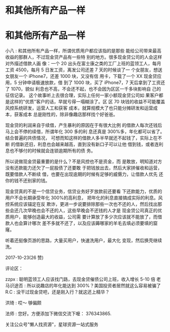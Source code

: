 # 和其他所有产品一样

# 和其他所有产品一样

小八 : 和其他所有产品一样，所谓优质用户都应该指的是那些 能给公司带来最高收益的那群人，不过现金贷产品有一些特 别的地方。很多现金贷公司的人会这样对外描述借款人画 像：一个 20 出头在富士康之类的工厂上班的蓝领工人，每月 工资 4500，每月 5 日发工资，离发公司还差 7 天的时候谈了一 个女朋友，想送女朋友一个 iPhone7，还差 1000 块，又没有信 用卡，下载了一个 XX 现金贷应用，5 分钟申请极速放款，借 到了 1000 块，买了 iPhone7，7 天后拿到了工资还了 1070，貌似 利息也不高，不会还不起，也不会因为区区一千多块影响自 己的征信记录。 这个故事听上去很合理，实际上任何一家小额现金贷公司如 果客户都是这样的"优质"客户的话，早就亏得一塌糊涂了。区 区 70 块钱的收益不可能覆盖风控系统研发，运营人工和获客 成本，就算规模大了也只能分摊研发和运营成本，获客成本 总是刚性的，除非像趣店那样找个好爸爸。

现金贷的利润来自于续借，产生暴利的原因在于有很大比例 的借款人每次还钱后马上会不停的续借，所谓年化 300 多的利 息还真是 300%多，年化都可以省了。结合普遍的共债情况， 可想而知这样的借款人多半早就还不起钱了，实际上在不断 的借新还旧，利息也会越来越高，直到没有新口子可以让他 借到钱，或者连利息也不够付的时候就会连锁逾期所有的债 务。

所以说做现金贷最重要的是什么？不是风控也不是资金，而 是敢放，明知道对方没有还款能力还欠了一屁股债了还要敢 于把钱放出去，然后大家拼催收和运营，既要借款人不断续 借，也要在出现逾期的时候有足够的威慑力，让借款人优先 还你的钱不还别家的钱。

现金贷真的不是一个信贷业务，信贷业务好歹放款前还要看 下还款能力，优质的用户不会长期承受年化 300%的高利息， 把年化的利息直接搞成实际的利息。风控系统应该锚定在反 欺诈，更进一步说要排除那些一次也不还的人，然后找出那 些会还几次早晚也会不还的人，这些早晚会不还钱的人才是 现金贷公司真正的优质用户，能够创造最大的收益，公司需 要计算放了多少次应该就不能放了，而借款人也会算计哪次 差不多就不还了，以及应该薅哪家的羊毛去填必须要填的窟 窿。

听着还挺像页游的思路，大量买用户，快速洗用户，最大化 变现，然后换壳继续洗。

2017-10-23(26 赞)

评论区：

zzpx : 聪明蓝领工人应该找门路，去现金贷催债公司上班，收入增长 5-10 倍 老马识途否 : 所以说趣店的年化能达到 300%？美国投资者居然就这么容易被骗了 R.C : 没干过现金贷吧，还是刚入行？就这还上精华？

洪琦 : 哎～ 够偏颇

法师 : 您好。方便添加下微信交流下嚒： 376343865.

关注公众号"懒人找资源"，星球资源一站式服务